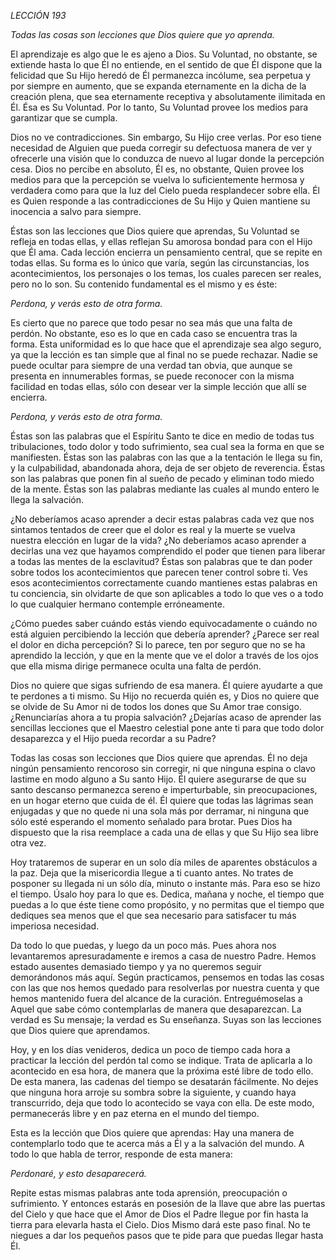 *LECCIÓN 193*

*Todas las cosas son lecciones que Dios quiere que yo aprenda.*

El aprendizaje es algo que le es ajeno a Dios. Su Voluntad, no obstante, se extiende hasta lo que Él no entiende, en el sentido de que Él dispone que la felicidad que Su Hijo heredó de Él permanezca incólume, sea perpetua y por siempre en aumento, que se expanda eternamente en la dicha de la creación plena, que sea eternamente receptiva y absolutamente ilimitada en Él. Ésa es Su Voluntad. Por lo tanto, Su Voluntad provee los medios para garantizar que se cumpla.

Dios no ve contradicciones. Sin embargo, Su Hijo cree verlas. Por eso tiene necesidad de Alguien que pueda corregir su defectuosa manera de ver y ofrecerle una visión que lo conduzca de nuevo al lugar donde la percepción cesa. Dios no percibe en absoluto, Él es, no obstante, Quien provee los medios para que la percepción se vuelva lo suficientemente hermosa y verdadera como para que la luz del Cielo pueda resplandecer sobre ella. Él es Quien responde a las contradicciones de Su Hijo y Quien mantiene su inocencia a salvo para siempre.

Éstas son las lecciones que Dios quiere que aprendas, Su Voluntad se refleja en todas ellas, y ellas reflejan Su amorosa bondad para con el Hijo que Él ama. Cada lección encierra un pensamiento central, que se repite en todas ellas. Su forma es lo único que varía, según las circunstancias, los acontecimientos, los personajes o los temas, los cuales parecen ser reales, pero no lo son. Su contenido fundamental es el mismo y es éste:

_Perdona, y verás esto de otra forma._

Es cierto que no parece que todo pesar no sea más que una falta de perdón. No obstante, eso es lo que en cada caso se encuentra tras la forma. Esta uniformidad es lo que hace que el aprendizaje sea algo seguro, ya que la lección es tan simple que al final no se puede rechazar. Nadie se puede ocultar para siempre de una verdad tan obvia, que aunque se presenta en innumerables formas, se puede reconocer con la misma facilidad en todas ellas, sólo con desear ver la simple lección que allí se encierra.

_Perdona, y verás esto de otra forma._

Éstas son las palabras que el Espíritu Santo te dice en medio de todas tus tribulaciones, todo dolor y todo sufrimiento, sea cual sea la forma en que se manifiesten. Éstas son las palabras con las que a la tentación le llega su fin, y la culpabilidad, abandonada ahora, deja de ser objeto de reverencia. Éstas son las palabras que ponen fin al sueño de pecado y eliminan todo miedo de la mente. Éstas son las palabras mediante las cuales al mundo entero le llega la salvación.

¿No deberíamos acaso aprender a decir estas palabras cada vez que nos sintamos tentados de creer que el dolor es real y la muerte se vuelva nuestra elección en lugar de la vida? ¿No deberíamos acaso aprender a decirlas una vez que hayamos comprendido el poder que tienen para liberar a todas las mentes de la esclavitud? Éstas son palabras que te dan poder sobre todos los acontecimientos que parecen tener control sobre ti. Ves esos acontecimientos correctamente cuando mantienes estas palabras en tu conciencia, sin olvidarte de que son aplicables a todo lo que ves o a todo lo que cualquier hermano contemple erróneamente.

¿Cómo puedes saber cuándo estás viendo equivocadamente o cuándo no está alguien percibiendo la lección que debería aprender? ¿Parece ser real el dolor en dicha percepción? Si lo parece, ten por seguro que no se ha aprendido la lección, y que en la mente que ve el dolor a través de los ojos que ella misma dirige permanece oculta una falta de perdón.

Dios no quiere que sigas sufriendo de esa manera. Él quiere ayudarte a que te perdones a ti mismo. Su Hijo no recuerda quién es, y Dios no quiere que se olvide de Su Amor ni de todos los dones que Su Amor trae consigo. ¿Renunciarías ahora a tu propia salvación? ¿Dejarías acaso de aprender las sencillas lecciones que el Maestro celestial pone ante ti para que todo dolor desaparezca y el Hijo pueda recordar a su Padre?

Todas las cosas son lecciones que Dios quiere que aprendas. Él no deja ningún pensamiento rencoroso sin corregir, ni que ninguna espina o clavo lastime en modo alguno a Su santo Hijo. Él quiere asegurarse de que su santo descanso permanezca sereno e imperturbable, sin preocupaciones, en un hogar eterno que cuida de él. Él quiere que todas las lágrimas sean enjugadas y que no quede ni una sola más por derramar, ni ninguna que sólo esté esperando el momento señalado para brotar. Pues Dios ha dispuesto que la risa reemplace a cada una de ellas y que Su Hijo sea libre otra vez.

Hoy trataremos de superar en un solo día miles de aparentes obstáculos a la paz. Deja que la misericordia llegue a ti cuanto antes. No trates de posponer su llegada ni un sólo día, minuto o instante más. Para eso se hizo el tiempo. Úsalo hoy para lo que es. Dedica, mañana y noche, el tiempo que puedas a lo que éste tiene como propósito, y no permitas que el tiempo que dediques sea menos que el que sea necesario para satisfacer tu más imperiosa necesidad.

Da todo lo que puedas, y luego da un poco más. Pues ahora nos levantaremos apresuradamente e iremos a casa de nuestro Padre. Hemos estado ausentes demasiado tiempo y ya no queremos seguir demorándonos más aquí. Según practicamos, pensemos en todas las cosas con las que nos hemos quedado para resolverlas por nuestra cuenta y que hemos mantenido fuera del alcance de la curación. Entreguémoselas a Aquel que sabe cómo contemplarlas de manera que desaparezcan. La verdad es Su mensaje; la verdad es Su enseñanza. Suyas son las lecciones que Dios quiere que aprendamos.

Hoy, y en los días venideros, dedica un poco de tiempo cada hora a practicar la lección del perdón tal como se indique. Trata de aplicarla a lo acontecido en esa hora, de manera que la próxima esté libre de todo ello. De esta manera, las cadenas del tiempo se desatarán fácilmente. No dejes que ninguna hora arroje su sombra sobre la siguiente, y cuando haya transcurrido, deja que todo lo acontecido se vaya con ella. De este modo, permanecerás libre y en paz eterna en el mundo del tiempo.

Esta es la lección que Dios quiere que aprendas: Hay una manera de contemplarlo todo que te acerca más a Él y a la salvación del mundo. A todo lo que habla de terror, responde de esta manera:

_Perdonaré, y esto desaparecerá._

Repite estas mismas palabras ante toda aprensión, preocupación o sufrimiento. Y entonces estarás en posesión de la llave que abre las puertas del Cielo y que hace que el Amor de Dios el Padre llegue por fin hasta la tierra para elevarla hasta el Cielo. Dios Mismo dará este paso final. No te niegues a dar los pequeños pasos que te pide para que puedas llegar hasta Él.